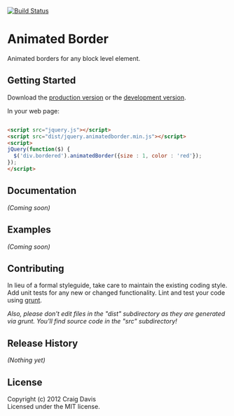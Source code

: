 [![Build Status](https://secure.travis-ci.org/there4/jquery-animatedborder.png?branch=master)](http://travis-ci.org/there4/jquery-animatedborder)

# Animated Border

Animated borders for any block level element.

## Getting Started
Download the [production version][min] or the [development version][max].

[min]: https://raw.github.com/there4/animatedborder/master/dist/jquery.animatedborder.min.js
[max]: https://raw.github.com/there4/animatedborder/master/dist/jquery.animatedborder.js

In your web page:

```html

<script src="jquery.js"></script>
<script src="dist/jquery.animatedborder.min.js"></script>
<script>
jQuery(function($) {
  $('div.bordered').animatedBorder({size : 1, color : 'red'});
});
</script>

```

## Documentation
_(Coming soon)_

## Examples
_(Coming soon)_

## Contributing
In lieu of a formal styleguide, take care to maintain the existing coding style. Add unit tests for any new or changed functionality. Lint and test your code using [grunt](https://github.com/cowboy/grunt).

_Also, please don't edit files in the "dist" subdirectory as they are generated via grunt. You'll find source code in the "src" subdirectory!_

## Release History
_(Nothing yet)_

## License
Copyright (c) 2012 Craig Davis  
Licensed under the MIT license.

